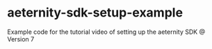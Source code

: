 # aeternity-sdk-setup-example
Example code for the tutorial video of setting up the aeternity SDK @ Version 7
